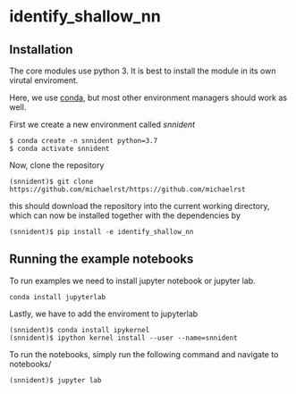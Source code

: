 # identify_shallow_nn


## Installation

The core modules use python 3. It is best to install the module in its own virutal enviroment.

Here, we use [conda](https://docs.conda.io/en/latest/), but most other environment managers should work as well. 

First we create a new environment called *snnident*
```
$ conda create -n snnident python=3.7
$ conda activate snnident
```
Now, clone the repository 
```
(snnident)$ git clone https://github.com/michaelrst/https://github.com/michaelrst
```
this should download the repository into the current working directory, which can now be installed together with the dependencies by
```
(snnident)$ pip install -e identify_shallow_nn
```



## Running the example notebooks

To run examples we need to install jupyter notebook or jupyter lab. 
```
conda install jupyterlab
```

Lastly, we have to add the enviroment to jupyterlab

```
(snnident)$ conda install ipykernel
(snnident)$ ipython kernel install --user --name=snnident
```

To run the notebooks, simply run the following command and navigate to notebooks/

```
(snnident)$ jupyter lab 
```
